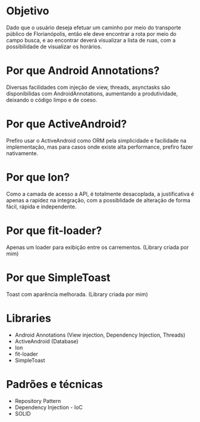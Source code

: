 Objetivo
======

Dado que o usuário deseja efetuar um caminho por meio do transporte público de Florianópolis, 
então ele deve encontrar a rota por meio do campo busca, e ao encontrar deverá visualizar a lista
de ruas, com a possibilidade de visualizar os horários.

Por que Android Annotations?
========

Diversas facilidades com injeção de view, threads, asynctasks são disponibilidas com AndroidAnnotations, 
aumentando a produtividade, deixando o código limpo e de coeso.

Por que ActiveAndroid?
=======

Prefiro usar o ActiveAndroid como ORM pela simplicidade e facilidade na implementação, mas para casos onde
existe alta performance, prefiro fazer nativamente.

Por que Ion?
======

Como a camada de acesso a API, é totalmente desacoplada, a justificativa é apenas a rapidez na integração,
com a possiblidade de alteração de forma fácil, rápida e independente.

Por que fit-loader?
======

Apenas um loader para exibição entre os carrementos. (Library criada por mim)

Por que SimpleToast
=======

Toast com aparência melhorada. (Library criada por mim)

Libraries 
======

- Android Annotations (View injection, Dependency Injection, Threads)
- ActiveAndroid (Database)
- Ion
- fit-loader
- SimpleToast

Padrões e técnicas
======

- Repository Pattern
- Dependency Injection - IoC
- SOLID
